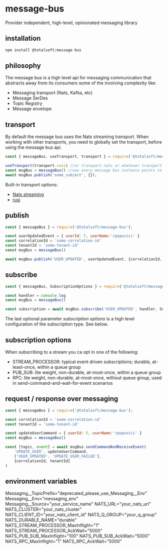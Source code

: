 # message-bus
Provider independent, high-level, opinionated messaging library

## installation
```javascript
npm install @totalsoft/message-bus
```

## philosophy
The message bus is a high level api for messaging communication that abstracts away from its consumers some of the involving complexity like:
 - Messaging transport (Nats, Kafka, etc)
 - Message SerDes
 - Topic Registry
 - Message envelope

## transport
By default the message bus uses the Nats streaming transport. When working with other transports, you need to globally set the transport, before using the message bus api.
```javascript
const { messageBus, useTransport, transport } = require('@totalsoft/message-bus');

useTransport(transport.rusi) //or transport.nats or whatever transport
const msgBus = messageBus() //now every message bus instance points to that transport
await msgBus.publish('some_subject', {});
```

Built-in transport options:
- [Nats streaming](https://github.com/nats-io/nats-streaming-server)
- [rusi](https://github.com/osstotalsoft/rusi)

## publish
```javascript
const { messageBus } = require('@totalsoft/message-bus');

const userUpdatedEvent = { userId: 5, userName:'rpopovici' }
const correlationId = 'some-correlation-id'
const tenantId = 'some-tenant-id'
const msgBus = messageBus()

await msgBus.publish('USER_UPDATED', userUpdatedEvent, {correlationId, tenantId});
```

## subscribe
```javascript
const { messageBus, SubscriptionOptions } = require('@totalsoft/message-bus');

const handler = console.log
const msgBus = messageBus()

const subscription = await msgBus.subscribe('USER_UPDATED', handler, SubscriptionOptions.STREAM_PROCESSOR)
```
The last optional parameter *subscription options*  is a high level configuration of the subscription type. See below.

## subscription options
When subscribing to a stream you ca opt in one of the following:
 - STREAM_PROCESSOR: typical event driven subscriptions; durable, at-least-once, within a queue group
 - PUB_SUB: lite weight, non-durable, at-most-once, within a queue group
 - RPC: lite weight, non-durable, at-most-once, without queue group, used in send-command-and-wait-for-event scenarios


## request / response over messaging
```javascript
const { messageBus } = require('@totalsoft/message-bus');

const correlationId = 'some-correlation-id'
const tenantId = 'some-tenant-id'

const updateUserCommand = { userId: 5, userName:'rpopovici' }
const msgBus = messageBus()

const [topic, event] = await msgBus.sendCommandAndReceiveEvent(
    'UPDATE_USER', updateUserCommand,
    ['USER_UPDATED', 'UPDATE_USER_FAILED'],
    {correlationId, tenantId}
)
```

## environment variables
Messaging__TopicPrefix="deprecated_please_use_Messaging__Env"
Messaging__Env="messaging_env"
Messaging__Source="your_service_name"
NATS_URL="your_nats_url"
NATS_CLUSTER="your_nats_cluster"
NATS_CLIENT_ID="your_nats_client_id"
NATS_Q_GROUP="your_q_group"
NATS_DURABLE_NAME="durable"
NATS_STREAM_PROCESSOR_MaxInflight="1"
NATS_STREAM_PROCESSOR_AckWait="5000"
NATS_PUB_SUB_MaxInflight="100"
NATS_PUB_SUB_AckWait="5000"
NATS_RPC_MaxInflight="1"
NATS_RPC_AckWait="5000"


